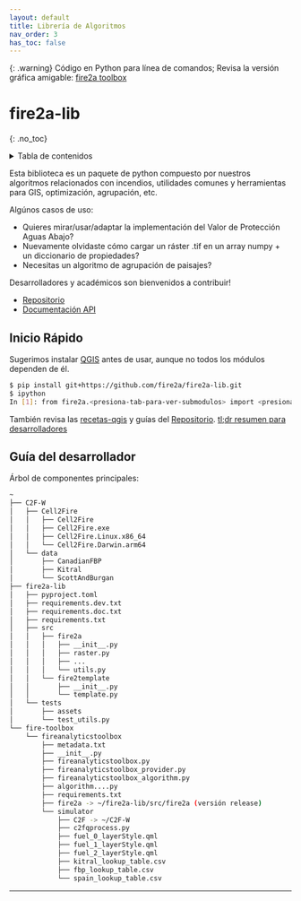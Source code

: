 ```yaml
---
layout: default
title: Librería de Algoritmos
nav_order: 3
has_toc: false
---
```

{: .warning}
Código en Python para línea de comandos; Revisa la versión gráfica amigable: [fire2a toolbox](/docs/qgis-toolbox/README.html)
# fire2a-lib
{: .no_toc}
<details closed markdown="block">
  <summary>
    Tabla de contenidos
  </summary>
  {: .text-delta }
1. TOC
{:toc}
</details>

Esta biblioteca es un paquete de python compuesto por nuestros algoritmos relacionados con incendios, utilidades comunes y herramientas para GIS, optimización, agrupación, etc.

Algúnos casos de uso:

* Quieres mirar/usar/adaptar la implementación del Valor de Protección Aguas Abajo?
* Nuevamente olvidaste cómo cargar un ráster .tif en un array numpy + un diccionario de propiedades?
* Necesitas un algoritmo de agrupación de paisajes?

Desarrolladores y académicos son bienvenidos a contribuir!

* [Repositorio]  
* [Documentación API]

## Inicio Rápido
Sugerimos instalar [QGIS] antes de usar, aunque no todos los módulos dependen de él. 
```bash
$ pip install git+https://github.com/fire2a/fire2a-lib.git
$ ipython
In [1]: from fire2a.<presiona-tab-para-ver-submodulos> import <presiona-tab-para-ver-funciones>
```
También revisa las [recetas-qgis] y guías del [Repositorio].
[tl;dr resumen para desarrolladores](/docs/Cell2Fire/README.html#unix-overview)

## Guía del desarrollador
Árbol de componentes principales:
```bash
~
├── C2F-W
│   ├── Cell2Fire
│   │   ├── Cell2Fire
│   │   ├── Cell2Fire.exe
│   │   ├── Cell2Fire.Linux.x86_64
│   │   └── Cell2Fire.Darwin.arm64
│   └── data
│       ├── CanadianFBP
│       ├── Kitral
│       └── ScottAndBurgan
├── fire2a-lib
│   ├── pyproject.toml
│   ├── requirements.dev.txt
│   ├── requirements.doc.txt
│   ├── requirements.txt
│   ├── src
│   │   ├── fire2a
│   │   │   ├── __init__.py
│   │   │   ├── raster.py
│   │   │   ├── ...
│   │   │   └── utils.py
│   │   └── fire2template
│   │       ├── __init__.py
│   │       └── template.py
│   └── tests
│       ├── assets
│       └── test_utils.py
└── fire-toolbox
    └── fireanalyticstoolbox
        ├── metadata.txt
        ├── __init__.py
        ├── fireanalyticstoolbox.py
        ├── fireanalyticstoolbox_provider.py
        ├── fireanalyticstoolbox_algorithm.py
        ├── algorithm....py
        ├── requirements.txt
        ├── fire2a -> ~/fire2a-lib/src/fire2a (versión release)
        └── simulator
            ├── C2F -> ~/C2F-W
            ├── c2fqprocess.py
            ├── fuel_0_layerStyle.qml
            ├── fuel_1_layerStyle.qml
            ├── fuel_2_layerStyle.qml
            ├── kitral_lookup_table.csv
            ├── fbp_lookup_table.csv
            └── spain_lookup_table.csv
```

---
[QGIS]: https://qgis.org
[Repositorio]: https://github.com/fire2a/fire2a-lib/
[Documentación API]: https://fire2a.github.io/fire2a-lib/src/index.html
[dialog-plugin]: qgis-dialog/README.html
[recetas-qgis]: qgis-cookbook/README.html
